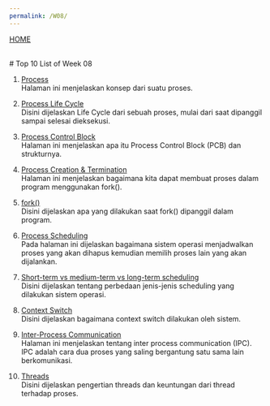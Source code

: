 ```yaml
---
permalink: /W08/
---
```

[HOME](../)

<br>
# Top 10 List of Week 08

1. [Process](https://www.tutorialspoint.com/operating_system/os_processes.htm)<br>
Halaman ini menjelaskan konsep dari suatu proses.

2. [Process Life Cycle](https://prepinsta.com/operating-systems/process-life-cycle/)<br>
Disini dijelaskan Life Cycle dari sebuah proses, mulai dari saat dipanggil sampai selesai dieksekusi.

3. [Process Control Block](https://www.tutorialspoint.com/what-is-process-control-block-pcb)<br>
Halaman ini menjelaskan apa itu Process Control Block (PCB) dan strukturnya.

4. [Process Creation & Termination](https://www.tutorialspoint.com/inter_process_communication/inter_process_communication_process_creation_termination.htm)<br>
Halaman ini menjelaskan bagaimana kita dapat membuat proses dalam program menggunakan fork().

5. [fork()](https://www.geeksforgeeks.org/fork-system-call/)<br>
Disini dijelaskan apa yang dilakukan saat fork() dipanggil dalam program.

6. [Process Scheduling](https://www.tutorialspoint.com/operating_system/os_process_scheduling.htm)<br>
Pada halaman ini dijelaskan bagaimana sistem operasi menjadwalkan proses yang akan dihapus kemudian memilih proses lain yang akan dijalankan.

7. [Short-term vs medium-term vs long-term scheduling](https://www.tutorialspoint.com/short-term-vs-medium-term-vs-long-term-scheduling)<br>
Disini dijelaskan tentang perbedaan jenis-jenis scheduling yang dilakukan sistem operasi.

8. [Context Switch](https://www.tutorialspoint.com/what-is-context-switching-in-operating-system)<br>
Disini dijelaskan bagaimana context switch dilakukan oleh sistem.

9. [Inter-Process Communication](https://www.geeksforgeeks.org/inter-process-communication-ipc/)<br>
Halaman ini menjelaskan tentang inter process communication (IPC). IPC adalah cara dua proses yang saling bergantung satu sama lain berkomunikasi.

10. [Threads](https://www.geeksforgeeks.org/thread-in-operating-system/)<br>
Disini dijelaskan pengertian threads dan keuntungan dari thread terhadap proses.